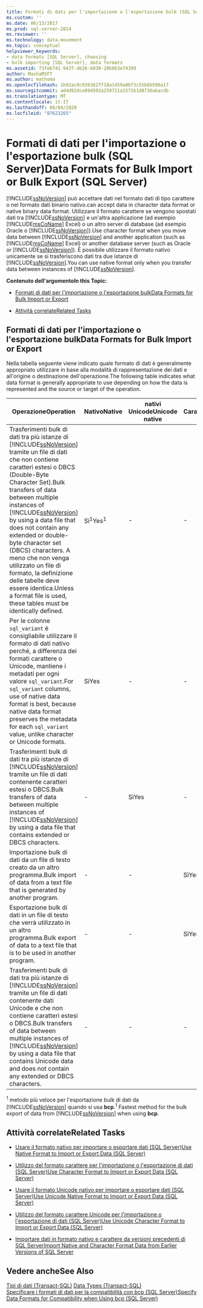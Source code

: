 ```yaml
---
title: Formati di dati per l'importazione o l'esportazione bulk (SQL Server) | Microsoft Docs
ms.custom: ''
ms.date: 06/13/2017
ms.prod: sql-server-2014
ms.reviewer: ''
ms.technology: data-movement
ms.topic: conceptual
helpviewer_keywords:
- data formats [SQL Server], choosing
- bulk importing [SQL Server], data formats
ms.assetid: 73fe6741-9437-4b26-b030-28b863e74399
author: MashaMSFT
ms.author: mathoma
ms.openlocfilehash: 1b92ac8c038362ff18a1459a8bf3c55b6b596a17
ms.sourcegitcommit: ad4d92dce894592a259721a1571b1d8736abacdb
ms.translationtype: MT
ms.contentlocale: it-IT
ms.lasthandoff: 08/04/2020
ms.locfileid: "87623265"
---
```

# <a name="data-formats-for-bulk-import-or-bulk-export-sql-server"></a><span data-ttu-id="e1772-102">Formati di dati per l'importazione o l'esportazione bulk (SQL Server)</span><span class="sxs-lookup"><span data-stu-id="e1772-102">Data Formats for Bulk Import or Bulk Export (SQL Server)</span></span>
  [!INCLUDE[ssNoVersion](../../includes/ssnoversion-md.md)] <span data-ttu-id="e1772-103">può accettare dati nel formato dati di tipo carattere o nel formato dati binario nativo.</span><span class="sxs-lookup"><span data-stu-id="e1772-103">can accept data in character data format or native binary data format.</span></span> <span data-ttu-id="e1772-104">Utilizzare il formato carattere se vengono spostati dati tra [!INCLUDE[ssNoVersion](../../includes/ssnoversion-md.md)] e un'altra applicazione (ad esempio [!INCLUDE[msCoName](../../includes/msconame-md.md)] Excel) o un altro server di database (ad esempio Oracle o [!INCLUDE[ssNoVersion](../../includes/ssnoversion-md.md)]).</span><span class="sxs-lookup"><span data-stu-id="e1772-104">Use character format when you move data between [!INCLUDE[ssNoVersion](../../includes/ssnoversion-md.md)] and another application (such as [!INCLUDE[msCoName](../../includes/msconame-md.md)] Excel) or another database server (such as Oracle or [!INCLUDE[ssNoVersion](../../includes/ssnoversion-md.md)]).</span></span> <span data-ttu-id="e1772-105">È possibile utilizzare il formato nativo unicamente se si trasferiscono dati tra due istanze di [!INCLUDE[ssNoVersion](../../includes/ssnoversion-md.md)].</span><span class="sxs-lookup"><span data-stu-id="e1772-105">You can use native format only when you transfer data between instances of [!INCLUDE[ssNoVersion](../../includes/ssnoversion-md.md)].</span></span>  
  
 <span data-ttu-id="e1772-106">**Contenuto dell'argomento**</span><span class="sxs-lookup"><span data-stu-id="e1772-106">**In this Topic:**</span></span>  
  
-   [<span data-ttu-id="e1772-107">Formati di dati per l'importazione o l'esportazione bulk</span><span class="sxs-lookup"><span data-stu-id="e1772-107">Data Formats for Bulk Import or Export</span></span>](#ComponentsAndConcepts)  
  
-   [<span data-ttu-id="e1772-108">Attività correlate</span><span class="sxs-lookup"><span data-stu-id="e1772-108">Related Tasks</span></span>](#RelatedTasks)  
  
##  <a name="data-formats-for-bulk-import-or-export"></a><a name="ComponentsAndConcepts"></a> <span data-ttu-id="e1772-109">Formati di dati per l'importazione o l'esportazione bulk</span><span class="sxs-lookup"><span data-stu-id="e1772-109">Data Formats for Bulk Import or Export</span></span>  
 <span data-ttu-id="e1772-110">Nella tabella seguente viene indicato quale formato di dati è generalmente appropriato utilizzare in base alla modalità di rappresentazione dei dati e all'origine o destinazione dell'operazione.</span><span class="sxs-lookup"><span data-stu-id="e1772-110">The following table indicates what data format is generally appropriate to use depending on how the data is represented and the source or target of the operation.</span></span>  
  
|<span data-ttu-id="e1772-111">Operazione</span><span class="sxs-lookup"><span data-stu-id="e1772-111">Operation</span></span>|<span data-ttu-id="e1772-112">Nativo</span><span class="sxs-lookup"><span data-stu-id="e1772-112">Native</span></span>|<span data-ttu-id="e1772-113">nativi Unicode</span><span class="sxs-lookup"><span data-stu-id="e1772-113">Unicode native</span></span>|<span data-ttu-id="e1772-114">Carattere</span><span class="sxs-lookup"><span data-stu-id="e1772-114">Character</span></span>|<span data-ttu-id="e1772-115">carattere Unicode</span><span class="sxs-lookup"><span data-stu-id="e1772-115">Unicode character</span></span>|  
|---------------|------------|--------------------|---------------|-----------------------|  
|<span data-ttu-id="e1772-116">Trasferimenti bulk di dati tra più istanze di [!INCLUDE[ssNoVersion](../../includes/ssnoversion-md.md)] tramite un file di dati che non contiene caratteri estesi o DBCS (Double-Byte Character Set).</span><span class="sxs-lookup"><span data-stu-id="e1772-116">Bulk transfers of data between multiple instances of [!INCLUDE[ssNoVersion](../../includes/ssnoversion-md.md)] by using a data file that does not contain any extended or double-byte character set (DBCS) characters.</span></span> <span data-ttu-id="e1772-117">A meno che non venga utilizzato un file di formato, la definizione delle tabelle deve essere identica.</span><span class="sxs-lookup"><span data-stu-id="e1772-117">Unless a format file is used, these tables must be identically defined.</span></span>|<span data-ttu-id="e1772-118">Sì<sup>1</sup></span><span class="sxs-lookup"><span data-stu-id="e1772-118">Yes<sup>1</sup></span></span>|-|-|-|  
|<span data-ttu-id="e1772-119">Per le colonne `sql_variant` è consigliabile utilizzare il formato di dati nativo perché, a differenza dei formati carattere o Unicode, mantiene i metadati per ogni valore `sql_variant`.</span><span class="sxs-lookup"><span data-stu-id="e1772-119">For `sql_variant` columns, use of native data format is best, because native data format preserves the metadata for each `sql_variant` value, unlike character or Unicode formats.</span></span>|<span data-ttu-id="e1772-120">Sì</span><span class="sxs-lookup"><span data-stu-id="e1772-120">Yes</span></span>|-|-|-|  
|<span data-ttu-id="e1772-121">Trasferimenti bulk di dati tra più istanze di [!INCLUDE[ssNoVersion](../../includes/ssnoversion-md.md)] tramite un file di dati contenente caratteri estesi o DBCS.</span><span class="sxs-lookup"><span data-stu-id="e1772-121">Bulk transfers of data between multiple instances of [!INCLUDE[ssNoVersion](../../includes/ssnoversion-md.md)] by using a data file that contains extended or DBCS characters.</span></span>|-|<span data-ttu-id="e1772-122">Sì</span><span class="sxs-lookup"><span data-stu-id="e1772-122">Yes</span></span>|-|-|  
|<span data-ttu-id="e1772-123">Importazione bulk di dati da un file di testo creato da un altro programma.</span><span class="sxs-lookup"><span data-stu-id="e1772-123">Bulk import of data from a text file that is generated by another program.</span></span>|-|-|<span data-ttu-id="e1772-124">Sì</span><span class="sxs-lookup"><span data-stu-id="e1772-124">Yes</span></span>|-|  
|<span data-ttu-id="e1772-125">Esportazione bulk di dati in un file di testo che verrà utilizzato in un altro programma.</span><span class="sxs-lookup"><span data-stu-id="e1772-125">Bulk export of data to a text file that is to be used in another program.</span></span>|-|-|<span data-ttu-id="e1772-126">Sì</span><span class="sxs-lookup"><span data-stu-id="e1772-126">Yes</span></span>|-|  
|<span data-ttu-id="e1772-127">Trasferimenti bulk di dati tra più istanze di [!INCLUDE[ssNoVersion](../../includes/ssnoversion-md.md)] tramite un file di dati contenente dati Unicode e che non contiene caratteri estesi o DBCS.</span><span class="sxs-lookup"><span data-stu-id="e1772-127">Bulk transfers of data between multiple instances of [!INCLUDE[ssNoVersion](../../includes/ssnoversion-md.md)] by using a data file that contains Unicode data and does not contain any extended or DBCS characters.</span></span>|-|-|-|<span data-ttu-id="e1772-128">Sì</span><span class="sxs-lookup"><span data-stu-id="e1772-128">Yes</span></span>|  
  
 <span data-ttu-id="e1772-129"><sup>1</sup> metodo più veloce per l'esportazione bulk di dati da [!INCLUDE[ssNoVersion](../../includes/ssnoversion-md.md)] quando si usa **bcp**.</span><span class="sxs-lookup"><span data-stu-id="e1772-129"><sup>1</sup> Fastest method for the bulk export of data from [!INCLUDE[ssNoVersion](../../includes/ssnoversion-md.md)] when using **bcp**.</span></span>  
  
##  <a name="related-tasks"></a><a name="RelatedTasks"></a> <span data-ttu-id="e1772-130">Attività correlate</span><span class="sxs-lookup"><span data-stu-id="e1772-130">Related Tasks</span></span>  
  
-   [<span data-ttu-id="e1772-131">Usare il formato nativo per importare o esportare dati &#40;SQL Server&#41;</span><span class="sxs-lookup"><span data-stu-id="e1772-131">Use Native Format to Import or Export Data &#40;SQL Server&#41;</span></span>](use-native-format-to-import-or-export-data-sql-server.md)  
  
-   [<span data-ttu-id="e1772-132">Utilizzo del formato carattere per l'importazione o l'esportazione di dati &#40;SQL Server&#41;</span><span class="sxs-lookup"><span data-stu-id="e1772-132">Use Character Format to Import or Export Data &#40;SQL Server&#41;</span></span>](use-character-format-to-import-or-export-data-sql-server.md)  
  
-   [<span data-ttu-id="e1772-133">Usare il formato Unicode nativo per importare o esportare dati &#40;SQL Server&#41;</span><span class="sxs-lookup"><span data-stu-id="e1772-133">Use Unicode Native Format to Import or Export Data &#40;SQL Server&#41;</span></span>](use-unicode-native-format-to-import-or-export-data-sql-server.md)  
  
-   [<span data-ttu-id="e1772-134">Utilizzo del formato carattere Unicode per l'importazione o l'esportazione di dati &#40;SQL Server&#41;</span><span class="sxs-lookup"><span data-stu-id="e1772-134">Use Unicode Character Format to Import or Export Data &#40;SQL Server&#41;</span></span>](use-unicode-character-format-to-import-or-export-data-sql-server.md)  
  
-   [<span data-ttu-id="e1772-135">Importare dati in formato nativo e carattere da versioni precedenti di SQL Server</span><span class="sxs-lookup"><span data-stu-id="e1772-135">Import Native and Character Format Data from Earlier Versions of SQL Server</span></span>](import-native-and-character-format-data-from-earlier-versions-of-sql-server.md)  
  
## <a name="see-also"></a><span data-ttu-id="e1772-136">Vedere anche</span><span class="sxs-lookup"><span data-stu-id="e1772-136">See Also</span></span>  
 <span data-ttu-id="e1772-137">[Tipi di dati &#40;Transact-SQL&#41;](/sql/t-sql/data-types/data-types-transact-sql) </span><span class="sxs-lookup"><span data-stu-id="e1772-137">[Data Types &#40;Transact-SQL&#41;](/sql/t-sql/data-types/data-types-transact-sql) </span></span>  
 [<span data-ttu-id="e1772-138">Specificare i formati di dati per la compatibilità con bcp &#40;SQL Server&#41;</span><span class="sxs-lookup"><span data-stu-id="e1772-138">Specify Data Formats for Compatibility when Using bcp &#40;SQL Server&#41;</span></span>](specify-data-formats-for-compatibility-when-using-bcp-sql-server.md)  
  
  
